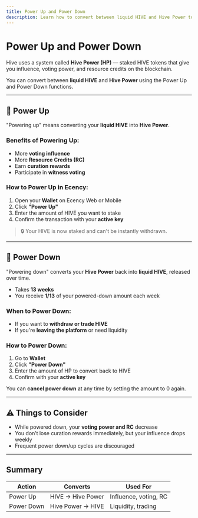 ```yaml
---
title: Power Up and Power Down
description: Learn how to convert between liquid HIVE and Hive Power to gain or reduce influence on the blockchain.
---
```


# Power Up and Power Down

Hive uses a system called **Hive Power (HP)** — staked HIVE tokens that give you influence, voting power, and resource credits on the blockchain.

You can convert between **liquid HIVE** and **Hive Power** using the Power Up and Power Down functions.

---

## 🔼 Power Up

"Powering up" means converting your **liquid HIVE** into **Hive Power**.

### Benefits of Powering Up:

- More **voting influence**
- More **Resource Credits (RC)**
- Earn **curation rewards**
- Participate in **witness voting**

### How to Power Up in Ecency:

1. Open your **Wallet** on Ecency Web or Mobile
2. Click **"Power Up"**
3. Enter the amount of HIVE you want to stake
4. Confirm the transaction with your **active key**

> 🔒 Your HIVE is now staked and can't be instantly withdrawn.

---

## 🔽 Power Down

"Powering down" converts your **Hive Power** back into **liquid HIVE**, released over time.

- Takes **13 weeks**
- You receive **1/13** of your powered-down amount each week

### When to Power Down:

- If you want to **withdraw or trade HIVE**
- If you're **leaving the platform** or need liquidity

### How to Power Down:

1. Go to **Wallet**
2. Click **"Power Down"**
3. Enter the amount of HP to convert back to HIVE
4. Confirm with your **active key**

You can **cancel power down** at any time by setting the amount to 0 again.

---

## ⚠️ Things to Consider

- While powered down, your **voting power and RC** decrease
- You don’t lose curation rewards immediately, but your influence drops weekly
- Frequent power down/up cycles are discouraged

---

## Summary

| Action       | Converts         | Used For                        |
|--------------|------------------|----------------------------------|
| Power Up     | HIVE → Hive Power | Influence, voting, RC            |
| Power Down   | Hive Power → HIVE | Liquidity, trading               |

